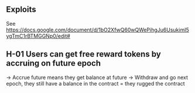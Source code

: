 ## Exploits

See
https://docs.google.com/document/d/1bO2XfwQ60wQWePihgJu6UsukimI5ygTmC1rBTMGGNp0/edit#



## H-01 Users can get free reward tokens by accruing on future epoch
-> Accrue future means they get balance at future
-> Withdraw and go next epoch, they still have a balance in the contract = they rugged the contract